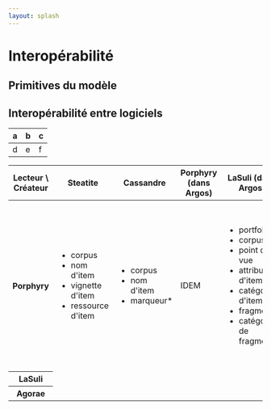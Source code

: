 ```yaml
---
layout: splash
---
```


# Interopérabilité

## Primitives du modèle

## Interopérabilité entre logiciels

 a | b | c 
---|---|---
 d | e | f 

<table>

<thead>
<th>Lecteur \ Créateur</th>
<th>Steatite</th>
<th>Cassandre</th>
<th>Porphyry (dans Argos)</th>
<th>LaSuli (dans Argos)</th>
<th>Agorae (dans Argos)</th>
</thead>
<tbody>
 
<tr>
<th>Porphyry</th>

<td><ul>
<li>corpus</li>
<li>nom d'item</li>
<li>vignette d'item</li>
<li>ressource d'item</li>
</ul></td>

<td><ul>
<li>corpus</li>
<li>nom d'item</li>
<li>marqueur*</li>
</ul></td>

<td>IDEM</td>

<td><ul>
<li>portfolio</li>
<li>corpus</li>
<li>point de vue</li>
<li>attribut d'item</li>
<li>catégorie d'item</li>
<li>fragment*</li>
<li>catégorie de fragments</li>
</ul></td>

<td><ul>
<li>portfolio</li>
<li>corpus</li>
<li>point de vue</li>
<li>attribut d'item (dont vignette et ressource)</li>
<li>catégorie d'item</li>
<li>fragment*</li>
<li>catégorie de fragment*</li>
</ul></td>

</tr>
<tr>
<th>LaSuli</th>
<td></td>
<td></td>
<td></td>
<td></td>
<td></td>
</tr>
<tr>
<th>Agorae</th>
<td></td>
<td></td>
<td></td>
<td></td>
<td></td>
</tr>
</tbody>
</table>
